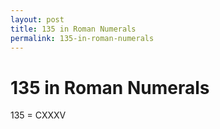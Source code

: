 ```yaml
---
layout: post
title: 135 in Roman Numerals
permalink: 135-in-roman-numerals
---
```


# 135 in Roman Numerals

135 = CXXXV
